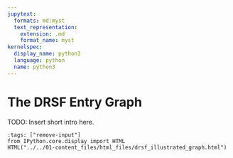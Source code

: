 ```yaml
---
jupytext:
  formats: md:myst
  text_representation:
    extension: .md
    format_name: myst
kernelspec:
  display_name: python3
  language: python
  name: python3
---
```


# The DRSF Entry Graph

TODO: Insert short intro here.

```{code-cell} iPython3
:tags: ["remove-input"]
from IPython.core.display import HTML
HTML("../../01-content_files/html_files/drsf_illustrated_graph.html")
```